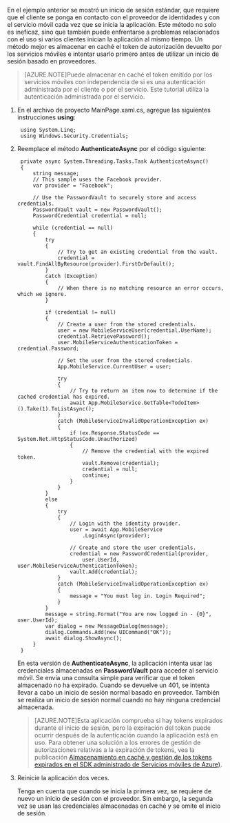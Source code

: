 
En el ejemplo anterior se mostró un inicio de sesión estándar, que requiere que el cliente se ponga en contacto con el proveedor de identidades y con el servicio móvil cada vez que se inicia la aplicación. Este método no solo es ineficaz, sino que también puede enfrentarse a problemas relacionados con el uso si varios clientes inician la aplicación al mismo tiempo. Un método mejor es almacenar en caché el token de autorización devuelto por los servicios móviles e intentar usarlo primero antes de utilizar un inicio de sesión basado en proveedores.

>[AZURE.NOTE]Puede almacenar en caché el token emitido por los servicios móviles con independencia de si es una autenticación administrada por el cliente o por el servicio. Este tutorial utiliza la autenticación administrada por el servicio.

1. En el archivo de proyecto MainPage.xaml.cs, agregue las siguientes instrucciones **using**:

		using System.Linq;		
		using Windows.Security.Credentials;

2. Reemplace el método **AuthenticateAsync** por el código siguiente:

        private async System.Threading.Tasks.Task AuthenticateAsync()
        {
            string message;
            // This sample uses the Facebook provider.
            var provider = "Facebook";
              
            // Use the PasswordVault to securely store and access credentials.
            PasswordVault vault = new PasswordVault();
            PasswordCredential credential = null;

            while (credential == null)
            {
                try
                {
                    // Try to get an existing credential from the vault.
                    credential = vault.FindAllByResource(provider).FirstOrDefault();
                }
                catch (Exception)
                {
                    // When there is no matching resource an error occurs, which we ignore.
                }

                if (credential != null)
                {
                    // Create a user from the stored credentials.
                    user = new MobileServiceUser(credential.UserName);
                    credential.RetrievePassword();
                    user.MobileServiceAuthenticationToken = credential.Password;
                    
                    // Set the user from the stored credentials.
                    App.MobileService.CurrentUser = user;

                    try
                    {
                        // Try to return an item now to determine if the cached credential has expired.
                        await App.MobileService.GetTable<TodoItem>().Take(1).ToListAsync();
                    }
                    catch (MobileServiceInvalidOperationException ex)
                    {                        
                        if (ex.Response.StatusCode == System.Net.HttpStatusCode.Unauthorized)
                        {
                            // Remove the credential with the expired token.
                            vault.Remove(credential);
                            credential = null;
                            continue;
                        }
                    }
                }
                else
                {
                    try
                    {
                        // Login with the identity provider.
                        user = await App.MobileService
                            .LoginAsync(provider);                        

                        // Create and store the user credentials.
                        credential = new PasswordCredential(provider,
                            user.UserId, user.MobileServiceAuthenticationToken);
                        vault.Add(credential);
                    }
                    catch (MobileServiceInvalidOperationException ex)
                    {
                        message = "You must log in. Login Required";
                    }
                }
                message = string.Format("You are now logged in - {0}", user.UserId);
                var dialog = new MessageDialog(message);
                dialog.Commands.Add(new UICommand("OK"));
                await dialog.ShowAsync();
            }
        }

	En esta versión de **AuthenticateAsync**, la aplicación intenta usar las credenciales almacenadas en **PasswordVault** para acceder al servicio móvil. Se envía una consulta simple para verificar que el token almacenado no ha expirado. Cuando se devuelve un 401, se intenta llevar a cabo un inicio de sesión normal basado en proveedor. También se realiza un inicio de sesión normal cuando no hay ninguna credencial almacenada.

	>[AZURE.NOTE]Esta aplicación comprueba si hay tokens expirados durante el inicio de sesión, pero la expiración del token puede ocurrir después de la autenticación cuando la aplicación está en uso. Para obtener una solución a los errores de gestión de autorizaciones relativas a la expiración de tokens, vea la publicación [Almacenamiento en caché y gestión de los tokens expirados en el SDK administrado de Servicios móviles de Azure)](http://blogs.msdn.com/b/carlosfigueira/archive/2014/03/13/caching-and-handling-expired-tokens-in-azure-mobile-services-managed-sdk.aspx).

3. Reinicie la aplicación dos veces.

	Tenga en cuenta que cuando se inicia la primera vez, se requiere de nuevo un inicio de sesión con el proveedor. Sin embargo, la segunda vez se usan las credenciales almacenadas en caché y se omite el inicio de sesión.

<!---HONumber=August15_HO6-->
